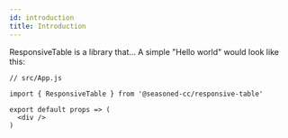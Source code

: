 ```yaml
---
id: introduction
title: Introduction
---
```


ResponsiveTable is a library that... A simple "Hello world" would look like this:

```
// src/App.js

import { ResponsiveTable } from '@seasoned-cc/responsive-table'

export default props => (
  <div />
)
```
